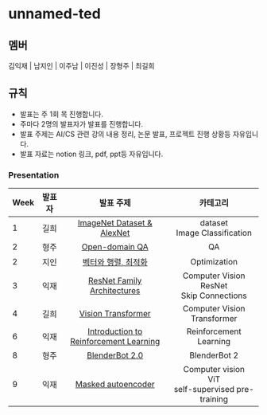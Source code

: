 # unnamed-ted

## 멤버

김익재 | 남지인 | 이주남 | 이진성 | 장형주 | 최길희

## 규칙

- 발표는 주 1회 목 진행합니다.
- 주마다 2명의 발표자가 발표를 진행합니다.
- 발표 주제는 AI/CS 관련 강의 내용 정리, 논문 발표, 프로젝트 진행 상황등 자유입니다.
- 발표 자료는 notion 링크, pdf, ppt등 자유입니다.

### Presentation

|Week|발표자|발표 주제|카테고리|
|:---|:---:|:---:|:---:|
|1|길희|[ImageNet Dataset & AlexNet](Week1/Gilhee)|dataset</br>Image Classification|
|2|형주|[Open-domain QA](Week2/Hyungjoo)|QA|
|2|지인|[벡터와 행렬, 최적화](Week2/Jiin)|Optimization|
|3|익재|[ResNet Family Architectures](Week3/Justin)|Computer Vision</br>ResNet</br>Skip Connections|
|4|길희|[Vision Transformer](Week4/Gilhee)|Computer Vision</br>Transformer|
|6|익재|[Introduction to Reinforcement Learning](Week6/Justin)|Reinforcement Learning|
|8|형주|[BlenderBot 2.0](Week8/Hyungjoo)|BlenderBot 2|
|9|익재|[Masked autoencoder](Week9/Justin)|Computer vision</br>ViT</br>self-supervised pre-training|
